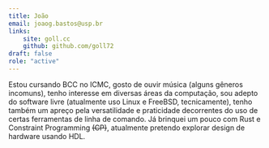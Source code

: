 ```yaml
---
title: João
email: joaog.bastos@usp.br
links:
    site: goll.cc
    github: github.com/goll72
draft: false
role: "active"
---
```


Estou cursando BCC no ICMC, gosto de ouvir música (alguns gêneros incomuns),
tenho interesse em diversas áreas da computação, sou adepto do software livre
(atualmente uso Linux e FreeBSD, tecnicamente), tenho também um apreço pela
versatilidade e praticidade decorrentes do uso de certas ferramentas de linha
de comando. Já brinquei um pouco com Rust e Constraint Programming ~~(CP)~~,
atualmente pretendo explorar design de hardware usando HDL.
